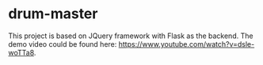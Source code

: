 # drum-master

This project is based on JQuery framework with Flask as the backend. The demo video could be found here: https://www.youtube.com/watch?v=dsle-woTTa8.
